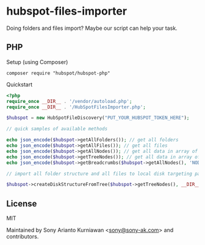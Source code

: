 # hubspot-files-importer
Doing folders and files import? Maybe our script can help your task.

## PHP
Setup (using Composer)

```
composer require "hubspot/hubspot-php"
```

Quickstart

```php
<?php
require_once __DIR__ . '/vendor/autoload.php';
require_once __DIR__ . '/HubSpotFilesImporter.php';

$hubspot = new HubSpotFileDiscovery("PUT_YOUR_HUBSPOT_TOKEN_HERE");

// quick samples of available methods

echo json_encode($hubspot->getAllFolders()); // get all folders
echo json_encode($hubspot->getAllFiles()); // get all files
echo json_encode($hubspot->getAllNodes()); // get all data in array of nodes (folders and files combined)
echo json_encode($hubspot->getTreeNodes()); // get all data in array of nodes respecting tree format (folders and files combined) 
echo json_encode($hubspot->getBreadcrumbs($hubspot->getAllNodes(), 'NODE_ID_HERE')); // get breadcrumbs for particular node id

// import all folder structure and all files to local disk targeting particular local folder

$hubspot->createDiskStructureFromTree($hubspot->getTreeNodes(), __DIR__ . '/files');
```

## License
MIT

Maintained by Sony Arianto Kurniawan <<sony@sony-ak.com>> and contributors.
